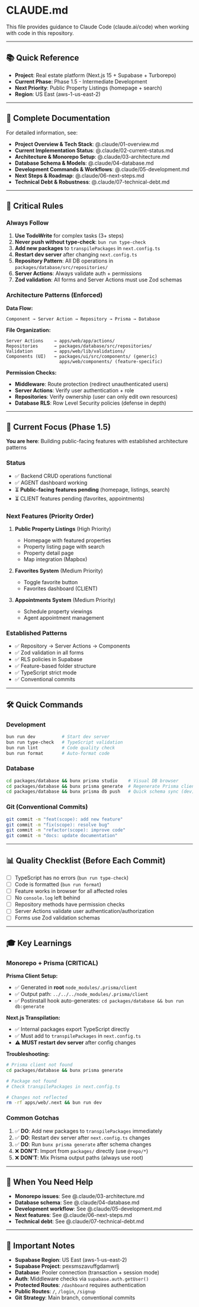 # CLAUDE.md

This file provides guidance to Claude Code (claude.ai/code) when working with code in this repository.

---

## 📚 Quick Reference

- **Project**: Real estate platform (Next.js 15 + Supabase + Turborepo)
- **Current Phase**: Phase 1.5 - Intermediate Development
- **Next Priority**: Public Property Listings (homepage + search)
- **Region**: US East (aws-1-us-east-2)

---

## 📖 Complete Documentation

For detailed information, see:

- **Project Overview & Tech Stack**: @.claude/01-overview.md
- **Current Implementation Status**: @.claude/02-current-status.md
- **Architecture & Monorepo Setup**: @.claude/03-architecture.md
- **Database Schema & Models**: @.claude/04-database.md
- **Development Commands & Workflows**: @.claude/05-development.md
- **Next Steps & Roadmap**: @.claude/06-next-steps.md
- **Technical Debt & Robustness**: @.claude/07-technical-debt.md

---

## 🚨 Critical Rules

### Always Follow

1. **Use TodoWrite** for complex tasks (3+ steps)
2. **Never push without type-check**: `bun run type-check`
3. **Add new packages** to `transpilePackages` in `next.config.ts`
4. **Restart dev server** after changing `next.config.ts`
5. **Repository Pattern**: All DB operations in `packages/database/src/repositories/`
6. **Server Actions**: Always validate auth + permissions
7. **Zod validation**: All forms and Server Actions must use Zod schemas

### Architecture Patterns (Enforced)

**Data Flow:**
```
Component → Server Action → Repository → Prisma → Database
```

**File Organization:**
```
Server Actions    → apps/web/app/actions/
Repositories      → packages/database/src/repositories/
Validation        → apps/web/lib/validations/
Components (UI)   → packages/ui/src/components/ (generic)
                    apps/web/components/ (feature-specific)
```

**Permission Checks:**
- **Middleware**: Route protection (redirect unauthenticated users)
- **Server Actions**: Verify user authentication + role
- **Repositories**: Verify ownership (user can only edit own resources)
- **Database RLS**: Row Level Security policies (defense in depth)

---

## 🎯 Current Focus (Phase 1.5)

**You are here**: Building public-facing features with established architecture patterns

### Status
- ✅ Backend CRUD operations functional
- ✅ AGENT dashboard working
- ⏳ **Public-facing features pending** (homepage, listings, search)
- ⏳ CLIENT features pending (favorites, appointments)

### Next Features (Priority Order)
1. **Public Property Listings** (High Priority)
   - Homepage with featured properties
   - Property listing page with search
   - Property detail page
   - Map integration (Mapbox)

2. **Favorites System** (Medium Priority)
   - Toggle favorite button
   - Favorites dashboard (CLIENT)

3. **Appointments System** (Medium Priority)
   - Schedule property viewings
   - Agent appointment management

### Established Patterns
- ✅ Repository → Server Actions → Components
- ✅ Zod validation in all forms
- ✅ RLS policies in Supabase
- ✅ Feature-based folder structure
- ✅ TypeScript strict mode
- ✅ Conventional commits

---

## 🛠️ Quick Commands

### Development
```bash
bun run dev          # Start dev server
bun run type-check   # TypeScript validation
bun run lint         # Code quality check
bun run format       # Auto-format code
```

### Database
```bash
cd packages/database && bunx prisma studio    # Visual DB browser
cd packages/database && bunx prisma generate  # Regenerate Prisma client
cd packages/database && bunx prisma db push   # Quick schema sync (dev)
```

### Git (Conventional Commits)
```bash
git commit -m "feat(scope): add new feature"
git commit -m "fix(scope): resolve bug"
git commit -m "refactor(scope): improve code"
git commit -m "docs: update documentation"
```

---

## 📊 Quality Checklist (Before Each Commit)

- [ ] TypeScript has no errors (`bun run type-check`)
- [ ] Code is formatted (`bun run format`)
- [ ] Feature works in browser for all affected roles
- [ ] No `console.log` left behind
- [ ] Repository methods have permission checks
- [ ] Server Actions validate user authentication/authorization
- [ ] Forms use Zod validation schemas

---

## 🎓 Key Learnings

### Monorepo + Prisma (CRITICAL)

**Prisma Client Setup:**
- ✅ Generated in **root** `node_modules/.prisma/client`
- ✅ Output path: `../../../node_modules/.prisma/client`
- ✅ Postinstall hook auto-generates: `cd packages/database && bun run db:generate`

**Next.js Transpilation:**
- ✅ Internal packages export TypeScript directly
- ✅ Must add to `transpilePackages` in `next.config.ts`
- ⚠️ **MUST restart dev server** after config changes

**Troubleshooting:**
```bash
# Prisma client not found
cd packages/database && bunx prisma generate

# Package not found
# Check transpilePackages in next.config.ts

# Changes not reflected
rm -rf apps/web/.next && bun run dev
```

### Common Gotchas

1. ✅ **DO**: Add new packages to `transpilePackages` immediately
2. ✅ **DO**: Restart dev server after `next.config.ts` changes
3. ✅ **DO**: Run `bunx prisma generate` after schema changes
4. ❌ **DON'T**: Import from `packages/` directly (use `@repo/*`)
5. ❌ **DON'T**: Mix Prisma output paths (always use root)

---

## 🚀 When You Need Help

- **Monorepo issues**: See @.claude/03-architecture.md
- **Database schema**: See @.claude/04-database.md
- **Development workflow**: See @.claude/05-development.md
- **Next features**: See @.claude/06-next-steps.md
- **Technical debt**: See @.claude/07-technical-debt.md

---

## 📝 Important Notes

- **Supabase Region**: US East (aws-1-us-east-2)
- **Supabase Project**: pexsmszavuffgdamwrlj
- **Database**: Pooler connection (transaction + session mode)
- **Auth**: Middleware checks via `supabase.auth.getUser()`
- **Protected Routes**: `/dashboard` requires authentication
- **Public Routes**: `/`, `/login`, `/signup`
- **Git Strategy**: Main branch, conventional commits
